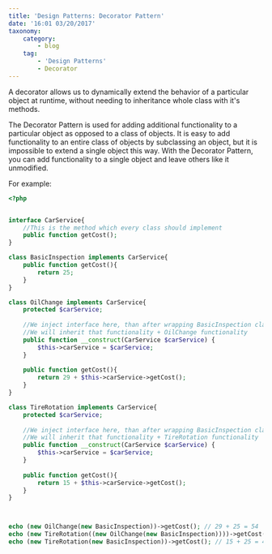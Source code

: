 ```yaml
---
title: 'Design Patterns: Decorator Pattern'
date: '16:01 03/20/2017'
taxonomy:
    category:
        - blog
    tag:
        - 'Design Patterns'
        - Decorator
---
```


A decorator allows us to dynamically extend the behavior of a particular 
object at runtime, without needing to inheritance whole class with it's methods.

The Decorator Pattern is used for adding additional functionality to a particular object 
as opposed to a class of objects. It is easy to add functionality to an entire class of objects 
by subclassing an object, but it is impossible to extend a single object this way. 
With the Decorator Pattern, you can add functionality to a single object and leave others like it 
unmodified.


For example:
```php
<?php


interface CarService{
    //This is the method which every class should implement
    public function getCost();
}

class BasicInspection implements CarService{
    public function getCost(){
        return 25;
    }
}

class OilChange implements CarService{
    protected $carService;
    
    //We inject interface here, than after wrapping BasicInspection class
    //We will inherit that functionality + OilChange functionality 
    public function __construct(CarService $carService) {
        $this->carService = $carService;
    }
    
    public function getCost(){
        return 29 + $this->carService->getCost();
    }
}

class TireRotation implements CarService{
    protected $carService;
    
    //We inject interface here, than after wrapping BasicInspection class
    //We will inherit that functionality + TireRotation functionality 
    public function __construct(CarService $carService) {
        $this->carService = $carService;
    }
    
    public function getCost(){
        return 15 + $this->carService->getCost();
    }
}



echo (new OilChange(new BasicInspection))->getCost(); // 29 + 25 = 54
echo (new TireRotation((new OilChange(new BasicInspection))))->getCost(); // 29 + 25 + 15 = 69
echo (new TireRotation(new BasicInspection))->getCost(); // 15 + 25 = 40

```






